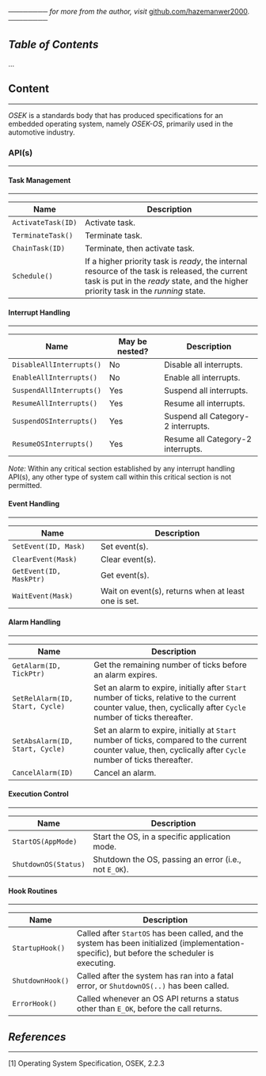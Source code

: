 ──────── *for more from the author, visit* [github.com/hazemanwer2000](https://github.com/hazemanwer2000). ────────
## *Table of Contents*
...
## Content
---
*OSEK* is a standards body that has produced specifications for an embedded operating system, namely *OSEK-OS*, primarily used in the automotive industry.

### API(s)
---
#### Task Management
---

| Name               | Description                                                                                                                                                                             |
| ------------------ | --------------------------------------------------------------------------------------------------------------------------------------------------------------------------------------- |
| `ActivateTask(ID)` | Activate task.                                                                                                                                                                          |
| `TerminateTask()`  | Terminate task.                                                                                                                                                                         |
| `ChainTask(ID)`    | Terminate, then activate task.                                                                                                                                                          |
| `Schedule()`       | If a higher priority task is *ready*, the internal resource of the task is released, the current task is put in the *ready* state, and the higher priority task in the *running* state. |
#### Interrupt Handling
---

| Name                     | May be nested? | Description                        |
| ------------------------ | -------------- | ---------------------------------- |
| `DisableAllInterrupts()` | No             | Disable all interrupts.            |
| `EnableAllInterrupts()`  | No             | Enable all interrupts.             |
| `SuspendAllInterrupts()` | Yes            | Suspend all interrupts.            |
| `ResumeAllInterrupts()`  | Yes            | Resume all interrupts.             |
| `SuspendOSInterrupts()`  | Yes            | Suspend all Category-2 interrupts. |
| `ResumeOSInterrupts()`   | Yes            | Resume all Category-2 interrupts.  |

*Note:* Within any critical section established by any interrupt handling API(s), any other type of system call within this critical section is not permitted.

#### Event Handling
---

| Name                    | Description                                         |
| ----------------------- | --------------------------------------------------- |
| `SetEvent(ID, Mask)`    | Set event(s).                                       |
| `ClearEvent(Mask)`      | Clear event(s).                                     |
| `GetEvent(ID, MaskPtr)` | Get event(s).                                       |
| `WaitEvent(Mask)`       | Wait on event(s), returns when at least one is set. |

#### Alarm Handling
---

| Name                            | Description                                                                                                                                                        |
| ------------------------------- | ------------------------------------------------------------------------------------------------------------------------------------------------------------------ |
| `GetAlarm(ID, TickPtr)`         | Get the remaining number of ticks before an alarm expires.                                                                                                         |
| `SetRelAlarm(ID, Start, Cycle)` | Set an alarm to expire, initially after `Start` number of ticks, relative to the current counter value, then, cyclically after `Cycle` number of ticks thereafter. |
| `SetAbsAlarm(ID, Start, Cycle)` | Set an alarm to expire, initially at `Start` number of ticks, compared to the current counter value, then, cyclically after `Cycle` number of ticks thereafter.    |
| `CancelAlarm(ID)`               | Cancel an alarm.                                                                                                                                                   |
#### Execution Control
---

| Name                 | Description                                           |
| -------------------- | ----------------------------------------------------- |
| `StartOS(AppMode)`   | Start the OS, in a specific application mode.         |
| `ShutdownOS(Status)` | Shutdown the OS, passing an error (i.e., not `E_OK`). |

#### Hook Routines
---

| Name             | Description                                                                                                                                   |
| ---------------- | --------------------------------------------------------------------------------------------------------------------------------------------- |
| `StartupHook()`  | Called after `StartOS` has been called, and the system has been initialized (implementation-specific), but before the scheduler is executing. |
| `ShutdownHook()` | Called after the system has ran into a fatal error, or `ShutdownOS(..)` has been called.                                                      |
| `ErrorHook()`    | Called whenever an OS API returns a status other than `E_OK`, before the call returns.                                                        |

## *References*
---
[1] Operating System Specification, OSEK, 2.2.3